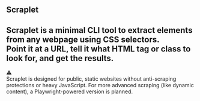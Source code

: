 ## Scraplet

**Scraplet** is a minimal CLI tool to extract elements from any webpage using CSS selectors.  
Point it at a URL, tell it what HTML tag or class to look for, and get the results.  
---
⚠️  
Scraplet is designed for public, static websites without anti-scraping protections or heavy JavaScript.
For more advanced scraping (like dynamic content), a Playwright-powered version is planned.
